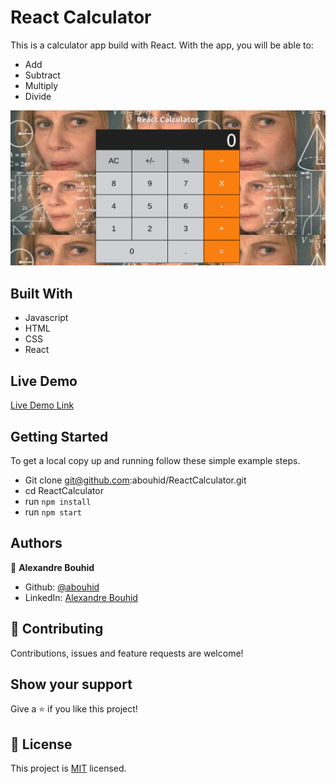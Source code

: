 # React Calculator
This is a calculator app build with React. With the app, you will be able to:
- Add
- Subtract
- Multiply
- Divide

![screenshot](./src/images/screenshot.png)


## Built With

- Javascript
- HTML
- CSS
- React


## Live Demo

[Live Demo Link](https://reactcalculatoralex.herokuapp.com/)


## Getting Started

To get a local copy up and running follow these simple example steps.

- Git clone git@github.com:abouhid/ReactCalculator.git
- cd ReactCalculator
- run `npm install`
- run `npm start`


## Authors

👤 **Alexandre Bouhid**

- Github: [@abouhid](https://github.com/abouhid)
- LinkedIn: [Alexandre Bouhid](https://www.linkedin.com/in/alexandrebouhid/)

## 🤝 Contributing

Contributions, issues and feature requests are welcome!

## Show your support

Give a ⭐️ if you like this project!

## 📝 License

This project is [MIT](lic.url) licensed.